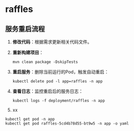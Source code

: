 # raffles

## 服务重启流程

1. **修改代码**：根据需求更新相关代码文件。

2. **重新构建项目**：
   ```shell
   mvn clean package -DskipTests
   ```

3. **重启服务**：删除当前运行的Pod，触发自动重启：
   ```shell
   kubectl delete pod -l app=raffles -n app
   ```

4. **查看日志**：监控重启后的服务日志：
   ```shell
   kubectl logs -f deployment/raffles -n app
   ```

5. xx

```
kubectl get pod -n app
kubectl get pod raffles-5cd4b78d55-bt9w5 -n app -o yaml
```
